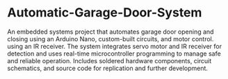 # Automatic-Garage-Door-System
An embedded systems project that automates garage door opening and closing using an Arduino Nano, custom-built circuits, and motor control. using an IR receiver. The system integrates servo motor and IR receiver for detection and uses real-time microcontroller programming to manage safe and reliable operation. Includes soldered hardware components, circuit schematics, and source code for replication and further development.
